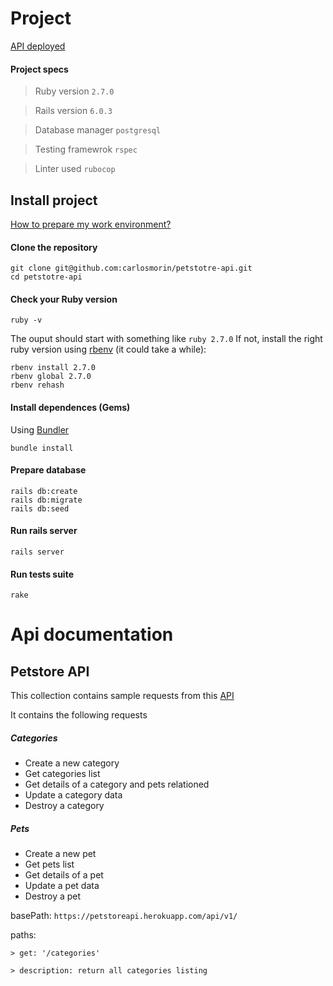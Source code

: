 # Project

[API deployed](https://petstoreapi.herokuapp.com/api/v1/)

#### Project specs
> Ruby version `2.7.0`

> Rails version `6.0.3`

> Database manager `postgresql`

> Testing framewrok `rspec`

> Linter used `rubocop`

## Install project
[How to prepare my work environment?](https://gorails.com/setup/ubuntu/16.04)


#### Clone the repository
```
git clone git@github.com:carlosmorin/petstotre-api.git
cd petstotre-api
```

#### Check your Ruby version
```
ruby -v
```
The ouput should start with something like `ruby 2.7.0`
If not, install the right ruby version using [rbenv](https://github.com/rbenv/rbenv) (it could take a while):

```
rbenv install 2.7.0
rbenv global 2.7.0
rbenv rehash 
```

#### Install dependences (Gems)
Using [Bundler](https://github.com/bundler/bundler)

```
bundle install
```

#### Prepare database
```
rails db:create 
rails db:migrate 
rails db:seed
```

#### Run rails server

```
rails server

```

#### Run tests suite

```
rake

```

# Api documentation

  ## Petstore API
  This collection contains sample requests from this [API](https://petstoreapi.herokuapp.com/api/v1/)

  It contains the following requests

  ##### Categories
  * Create a new category
  * Get categories list
  * Get details of a category and pets relationed
  * Update a category data
  * Destroy a category

  ##### Pets
  * Create a new pet
  * Get pets list
  * Get details of a pet
  * Update a pet data
  * Destroy a pet

  basePath: `https://petstoreapi.herokuapp.com/api/v1/`

  paths:

	> get: '/categories'

	> description: return all categories listing	
